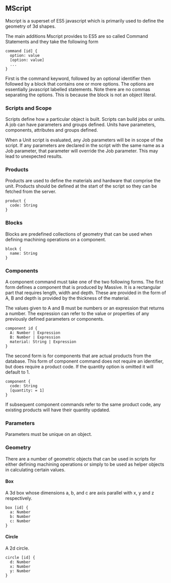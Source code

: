 ## MScript

Mscript is a superset of ES5 javascript which is primarily used to define the
geometry of 3d shapes.

The main additions Mscript provides to ES5 are so called Command Statements and
they take the following form

```
command [id] {
  option: value
  [option: value]
  ...
}
```

First is the command keyword, followed by an optional identifier then followed
by a block that contains one or more options.  The options are essentially
javascript labelled statements.  Note there are no commas separating the
options. This is because the block is not an object literal.

### Scripts and Scope

Scripts define how a particular object is built.  Scripts can build jobs or
units.  A job can have parameters and groups defined.  Units have parameters,
components, attributes and groups defined.

When a Unit script is evaluated, any Job parameters will be in scope of the
script.  If any parameters are declared in the script with the same name as
a Job parameter, that parameter will override the Job parameter.  This may lead
to unexpected results.

### Products

Products are used to define the materials and hardware that comprise the unit.
Products should be defined at the start of the script so they can be fetched
from the server.

 ```
 product {
   code: String
 }
 ```

### Blocks

Blocks are predefined collections of geometry that can be used when defining
machining operations on a component.

```
block {
  name: String
}
```

### Components

A component command must take one of the two following forms.  The first form
defines a component that is produced by Massive.  It is a rectangular part that
requires length, width and depth. These are provided in the form of A, B and
depth is provided by the thickness of the material.

The values given to A and B must be numbers or an expression that returns a
number.  The expression can refer to the value or properties of any previously
defined parameters or components.

```
component id {
  A: Number | Expression
  B: Number | Expression
  material: String | Expression
}
```

The second form is for components that are actual products from the database.
This form of component command does not require an identifier, but does require
a product code.  If the quantity option is omitted it will default to 1.

```
component {
  code: String
  [quantity: = 1]
}
```

If subsequent component commands refer to the same product code, any existing
products will have their quantity updated.

### Parameters

Parameters must be unique on an object.

### Geometry

There are a number of geometric objects that can be used in scripts for either
defining machining operations or simply to be used as helper objects in
calculating certain values.

#### Box

A 3d box whose dimensions a, b, and c are axis parallel with x, y and z
respectively.

```
box [id] {
  a: Number
  b: Number
  c: Number
}
```

#### Circle

A 2d circle.

```
circle [id] {
  d: Number
  x: Number
  y: Number
}
```
